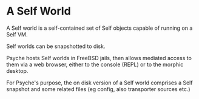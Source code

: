 # A Self World

A Self world is a self-contained set of Self objects capable of running on a Self VM.

Self worlds can be snapshotted to disk.

Psyche hosts Self worlds in FreeBSD jails, then allows mediated access to them via a web browser, either to the console (REPL) or to the morphic desktop.

For Psyche's purpose, the on disk version of a Self world comprises a Self snapshot and some related files (eg config, also transporter sources etc.)

